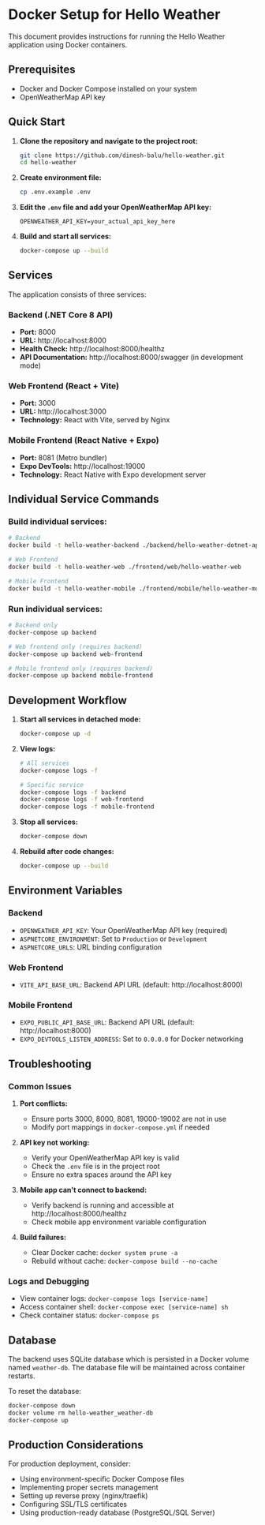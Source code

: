 # Docker Setup for Hello Weather

This document provides instructions for running the Hello Weather application using Docker containers.

## Prerequisites

- Docker and Docker Compose installed on your system
- OpenWeatherMap API key

## Quick Start

1. **Clone the repository and navigate to the project root:**
   ```bash
   git clone https://github.com/dinesh-balu/hello-weather.git
   cd hello-weather
   ```

2. **Create environment file:**
   ```bash
   cp .env.example .env
   ```

3. **Edit the `.env` file and add your OpenWeatherMap API key:**
   ```
   OPENWEATHER_API_KEY=your_actual_api_key_here
   ```

4. **Build and start all services:**
   ```bash
   docker-compose up --build
   ```

## Services

The application consists of three services:

### Backend (.NET Core 8 API)
- **Port:** 8000
- **URL:** http://localhost:8000
- **Health Check:** http://localhost:8000/healthz
- **API Documentation:** http://localhost:8000/swagger (in development mode)

### Web Frontend (React + Vite)
- **Port:** 3000
- **URL:** http://localhost:3000
- **Technology:** React with Vite, served by Nginx

### Mobile Frontend (React Native + Expo)
- **Port:** 8081 (Metro bundler)
- **Expo DevTools:** http://localhost:19000
- **Technology:** React Native with Expo development server

## Individual Service Commands

### Build individual services:
```bash
# Backend
docker build -t hello-weather-backend ./backend/hello-weather-dotnet-api

# Web Frontend
docker build -t hello-weather-web ./frontend/web/hello-weather-web

# Mobile Frontend
docker build -t hello-weather-mobile ./frontend/mobile/hello-weather-mobile
```

### Run individual services:
```bash
# Backend only
docker-compose up backend

# Web frontend only (requires backend)
docker-compose up backend web-frontend

# Mobile frontend only (requires backend)
docker-compose up backend mobile-frontend
```

## Development Workflow

1. **Start all services in detached mode:**
   ```bash
   docker-compose up -d
   ```

2. **View logs:**
   ```bash
   # All services
   docker-compose logs -f

   # Specific service
   docker-compose logs -f backend
   docker-compose logs -f web-frontend
   docker-compose logs -f mobile-frontend
   ```

3. **Stop all services:**
   ```bash
   docker-compose down
   ```

4. **Rebuild after code changes:**
   ```bash
   docker-compose up --build
   ```

## Environment Variables

### Backend
- `OPENWEATHER_API_KEY`: Your OpenWeatherMap API key (required)
- `ASPNETCORE_ENVIRONMENT`: Set to `Production` or `Development`
- `ASPNETCORE_URLS`: URL binding configuration

### Web Frontend
- `VITE_API_BASE_URL`: Backend API URL (default: http://localhost:8000)

### Mobile Frontend
- `EXPO_PUBLIC_API_BASE_URL`: Backend API URL (default: http://localhost:8000)
- `EXPO_DEVTOOLS_LISTEN_ADDRESS`: Set to `0.0.0.0` for Docker networking

## Troubleshooting

### Common Issues

1. **Port conflicts:**
   - Ensure ports 3000, 8000, 8081, 19000-19002 are not in use
   - Modify port mappings in `docker-compose.yml` if needed

2. **API key not working:**
   - Verify your OpenWeatherMap API key is valid
   - Check the `.env` file is in the project root
   - Ensure no extra spaces around the API key

3. **Mobile app can't connect to backend:**
   - Verify backend is running and accessible at http://localhost:8000/healthz
   - Check mobile app environment variable configuration

4. **Build failures:**
   - Clear Docker cache: `docker system prune -a`
   - Rebuild without cache: `docker-compose build --no-cache`

### Logs and Debugging

- View container logs: `docker-compose logs [service-name]`
- Access container shell: `docker-compose exec [service-name] sh`
- Check container status: `docker-compose ps`

## Database

The backend uses SQLite database which is persisted in a Docker volume named `weather-db`. The database file will be maintained across container restarts.

To reset the database:
```bash
docker-compose down
docker volume rm hello-weather_weather-db
docker-compose up
```

## Production Considerations

For production deployment, consider:
- Using environment-specific Docker Compose files
- Implementing proper secrets management
- Setting up reverse proxy (nginx/traefik)
- Configuring SSL/TLS certificates
- Using production-ready database (PostgreSQL/SQL Server)

